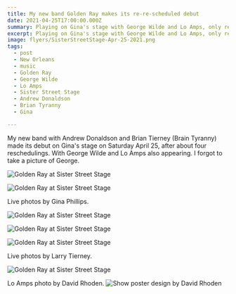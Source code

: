 ```yaml
---
title: My new band Golden Ray makes its re-re-scheduled debut
date: 2021-04-25T17:00:00.000Z
summary: Playing on Gina's stage with George Wilde and Lo Amps, only rescheduled.
excerpt: Playing on Gina's stage with George Wilde and Lo Amps, only rescheduled.
image: flyers/SisterStreetStage-Apr-25-2021.png
tags:
  - post 
  - New Orleans
  - music
  - Golden Ray
  - George Wilde
  - Lo Amps
  - Sister Street Stage
  - Andrew Donaldson
  - Brian Tyranny
  - Gina

---
```


My new band with Andrew Donaldson and Brian Tierney (Brain Tyranny) made its debut on Gina's stage on Saturday April 25, after about four reschedulings. With George Wilde and Lo Amps also appearing. I forgot to take a picture of George.

![Golden Ray at Sister Street Stage](/static/img/golden-ray/golden-ray-04-apr-25-2021.jpg "Golden Ray at Sister Street Stage")

![Golden Ray at Sister Street Stage](/static/img/golden-ray/golden-ray-03-apr-25-2021.jpg "Golden Ray at Sister Street Stage")

Live photos by Gina Phillips.

![Golden Ray at Sister Street Stage](/static/img/golden-ray/golden-ray-01-apr-25-2021.jpg "Golden Ray at Sister Street Stage")

![Golden Ray at Sister Street Stage](/static/img/golden-ray/golden-ray-brian-apr-25-2021.jpg "Golden Ray at Sister Street Stage")

![Golden Ray at Sister Street Stage](/static/img/golden-ray/golden-ray-02-apr-25-2021.jpg "Golden Ray at Sister Street Stage")

Live photos by Larry Tierney.

![Golden Ray at Sister Street Stage](/static/img/golden-ray/lo-amps-katie-apr-25-2021.jpg "Golden Ray at Sister Street Stage")

Lo Amps photo by David Rhoden.
![Show poster design by David Rhoden](/static/img/flyers/SisterStreetStage-Apr-25-2021.png)

